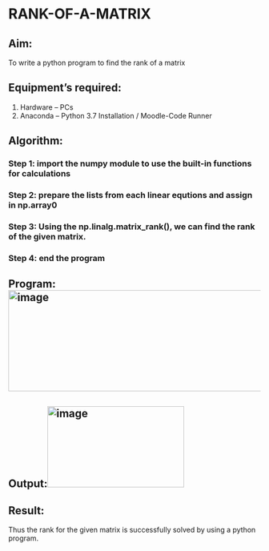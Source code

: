 # RANK-OF-A-MATRIX
## Aim:
To write a python program to find the rank of a matrix
## Equipment’s required:
1. 	Hardware – PCs
2. 	Anaconda – Python 3.7 Installation / Moodle-Code Runner
## Algorithm:
### Step 1: import the numpy module to use the built-in functions for calculations
### Step 2: prepare the lists from each linear equtions and assign in np.array0
### Step 3: Using the np.linalg.matrix_rank(), we can find the rank of the given matrix.
### Step 4: end the program
## Program:<img width="645" height="202" alt="image" src="https://github.com/user-attachments/assets/d57b5518-52a7-49e4-a317-651dfbb5503f" />

## Output:<img width="273" height="162" alt="image" src="https://github.com/user-attachments/assets/2582bf7f-16e2-40fa-b113-b23caec6bfe1" />


## Result:
Thus the rank for the given matrix is successfully solved by  using a python program.

